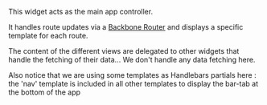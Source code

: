 This widget acts as the main app controller.

It handles route updates via a [Backbone Router](http://backbonejs.org/#Router) and displays a specific template for each route.

The content of the different views are delegated to other widgets that handle the fetching of their data...
We don't handle any data fetching here.

Also notice that we are using some templates as Handlebars partials here :
the 'nav' template is included in all other templates to display the bar-tab at the bottom of the app
